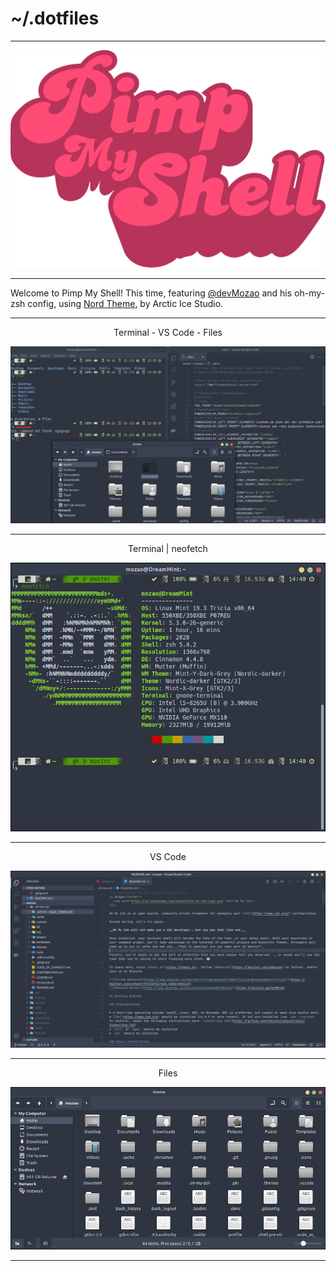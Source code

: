 # ~/.dotfiles

---

<p align="center">
  <img alt="Pimp My Shell Logo" src="./screenshots/logo_pimp-my-shell.svg">
</p>

---

Welcome to Pimp My Shell! This time, featuring [@devMozao](https://twitter.com/devMozao) and his oh-my-zsh config, using [Nord Theme](https://www.nordtheme.com), by Arctic Ice Studio.

---

<p align="center">Terminal - VS Code - Files</p>
<p align="center"> 
  <img alt="Screenshot Full" src="./screenshots/screenshot_full.png">
</p>

---

<p align="center">Terminal | neofetch</p>
<p align="center">
  <img alt="Screenshot Terminal" src="./screenshots/screenshot_terminal.png">
</p>

---

<p align="center">VS Code</p>
<p align="center">
  <img alt="Screenshot VS Code" src="./screenshots/screenshot_vscode.png">
</p>

---

<p align="center">Files</p>
<p align="center">
  <img alt="Screenshot Files" src="./screenshots/screenshot_files.png">
</p>

---
